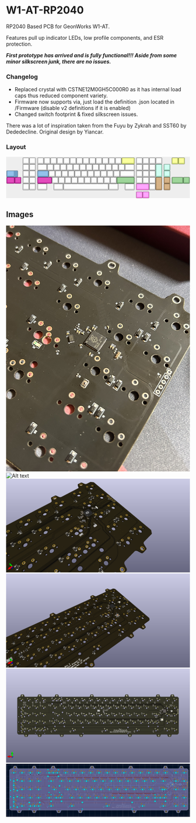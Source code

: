 # W1-AT-RP2040
RP2040 Based PCB for GeonWorks W1-AT.

Features pull up indicator LEDs, low profile components, and ESR protection.

***First prototype has arrived and is fully functional!!! Aside from some minor silkscreen junk, there are no issues.***

### Changelog
- Replaced crystal with CSTNE12M0GH5C000R0 as it has internal load caps thus reduced component variety.
- Firmware now supports via, just load the definition .json located in /Firmware (disable v2 definitions if it is enabled)
- Changed switch footprint & fixed silkscreen issues.

There was a lot of inspiration taken from the Fuyu by Zykrah and SST60 by Dededecline.
Original design by Yiancar.

### Layout
![Alt text](https://github.com/FinnKrass/W1-AT-RP2040/blob/main/img/layout-compat.png)

## Images
![Alt text](https://github.com/FinnKrass/W1-AT-RP2040/blob/main/img/41EEBDE7-8214-4665-B2C2-39DA7D2F328E.jpeg)
![Alt text](https://github.com/FinnKrass/W1-AT-RP2040/blob/main/img/build2.jpeg)
![Alt text](https://github.com/FinnKrass/W1-AT-RP2040/blob/main/img/a1.png)
![Alt text](https://github.com/FinnKrass/W1-AT-RP2040/blob/main/img/d.png)
![Alt text](https://github.com/FinnKrass/W1-AT-RP2040/blob/main/img/e.png)
![Alt text](https://github.com/FinnKrass/W1-AT-RP2040/blob/main/img/f.PNG)
